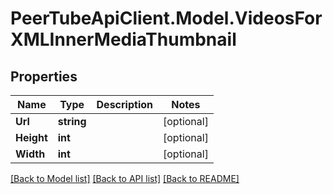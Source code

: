 # PeerTubeApiClient.Model.VideosForXMLInnerMediaThumbnail

## Properties

Name | Type | Description | Notes
------------ | ------------- | ------------- | -------------
**Url** | **string** |  | [optional] 
**Height** | **int** |  | [optional] 
**Width** | **int** |  | [optional] 

[[Back to Model list]](../README.md#documentation-for-models) [[Back to API list]](../README.md#documentation-for-api-endpoints) [[Back to README]](../README.md)

